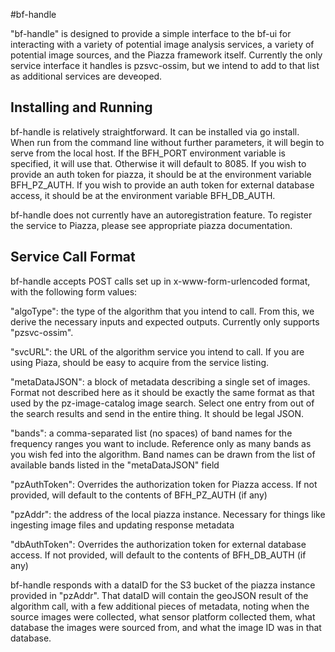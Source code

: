 #bf-handle

"bf-handle" is designed to provide a simple interface to the bf-ui for interacting with a variety of potential image analysis services, a variety of potential image sources, and the Piazza framework itself.  Currently the only service interface it handles is pzsvc-ossim, but we intend to add to that list as additional services are deveoped.

## Installing and Running

bf-handle is relatively straightforward.  It can be installed via go install.  When run from the command line without further parameters, it will begin to serve from the local host.  If the BFH_PORT environment variable is specified, it will use that.  Otherwise it will default to 8085.  If you wish to provide an auth token for piazza, it should be at the environment variable BFH_PZ_AUTH.  If you wish to provide an auth token for external database access, it should be at the environment variable BFH_DB_AUTH.

bf-handle does not currently have an autoregistration feature.  To register the service to Piazza, please see appropriate piazza documentation.

## Service Call Format

bf-handle accepts POST calls set up in x-www-form-urlencoded format, with the following form values:

"algoType": the type of the algorithm that you intend to call.  From this, we derive the necessary inputs and expected outputs.  Currently only supports "pzsvc-ossim".

"svcURL": the URL of the algorithm service you intend to call.  If you are using Piaza, should be easy to acquire from the service listing.

"metaDataJSON": a block of metadata describing a single set of images.  Format not described here as it should be exactly the same format as that used by the pz-image-catalog image search.  Select one entry from out of the search results and send in the entire thing.  It should be legal JSON.

"bands": a comma-separated list (no spaces) of band names for the frequency ranges you want to include.  Reference only as many bands as you wish fed into the algorithm.  Band names can be drawn from the list of available bands listed in the "metaDataJSON" field

"pzAuthToken": Overrides the authorization token for Piazza access.  If not provided, will default to the contents of BFH_PZ_AUTH (if any)

"pzAddr": the address of the local piazza instance.  Necessary for things like ingesting image files and updating response metadata 

"dbAuthToken": Overrides the authorization token for external database access.  If not provided, will default to the contents of BFH_DB_AUTH (if any)

bf-handle responds with a dataID for the S3 bucket of the piazza instance provided in "pzAddr".  That dataID will contain the geoJSON result of the algorithm call, with a few additional pieces of metadata, noting when the source images were collected, what sensor platform collected them, what database the images were sourced from, and what the image ID was in that database.